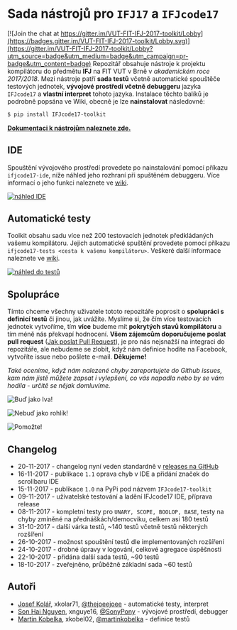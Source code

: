 # Sada nástrojů pro `IFJ17` a `IFJcode17`

[![Join the chat at https://gitter.im/VUT-FIT-IFJ-2017-toolkit/Lobby](https://badges.gitter.im/VUT-FIT-IFJ-2017-toolkit/Lobby.svg)](https://gitter.im/VUT-FIT-IFJ-2017-toolkit/Lobby?utm_source=badge&utm_medium=badge&utm_campaign=pr-badge&utm_content=badge)
Repozitář obsahuje nástroje k projektu kompilátoru do předmětu **IFJ** na FIT VUT v Brně v _akademickém roce 2017/2018_. Mezi nástroje patří **sada testů** včetně automatické spouštěče testových jednotek, **vývojové prostředí včetně debuggeru** jazyka `IFJcode17` a **vlastní interpret** tohoto jazyka.
Instalace těchto balíků je podrobně popsána ve Wiki, obecně je lze **nainstalovat** následovně:

```bash
$ pip install IFJcode17-toolkit
```
**[Dokumentaci k nástrojům naleznete zde.](https://github.com/thejoeejoee/VUT-FIT-IFJ-2017-tests/wiki)**

## IDE
Spouštění vývojového prostředí provedete po nainstalování pomocí příkazu `ifjcode17-ide`, níže náhled jeho rozhraní při spuštěném debuggeru. Více informací o jeho funkci naleznete ve [wiki](https://github.com/thejoeejoee/VUT-FIT-IFJ-2017-toolkit/wiki/V%C3%BDvojov%C3%A9-prost%C5%99ed%C3%AD-pro-IFJcode17).

[![náhled IDE](https://ctrlv.cz/shots/2017/11/16/axPA.png)](https://ctrlv.cz/shots/2017/11/16/axPA.png)

## Automatické testy
Toolkit obsahu sadu více než 200 testovacích jednotek předkládaných vašemu kompilátoru. Jejich automatické spuštění provedete pomocí příkazu `ifjcode17-tests <cesta k vašemu kompilátoru>`. Veškeré další informace naleznete ve [wiki](https://github.com/thejoeejoee/VUT-FIT-IFJ-2017-toolkit/wiki/Automatick%C3%A9-testy).

[![náhled do testů](https://ctrlv.cz/shots/2017/11/16/yVIi.png)](https://ctrlv.cz/shots/2017/11/16/yVIi.png)

## Spolupráce
Tímto chceme všechny uživatele tototo repozitáře poprosit o **spolupráci s definicí testů** či jinou, jak uvážíte. Myslíme si, že čím více testovacích jednotek vytvoříme, tím **více** budeme mít **pokrytých stavů kompilátoru** a tím méně nás překvapí hodnocení. 
**Všem zájemcům doporučujeme poslat pull request** ([Jak poslat Pull Request](https://blog.tomasfejfar.cz/jak-udelat-pullrequest/)), je pro nás nejsnažší na integraci do repozitáře, ale nebudeme se zlobit, když nám definice hodíte na Facebook, vytvoříte issue nebo pošlete e-mail. **Děkujeme!**

_Také oceníme, když nám nalezené chyby zareportujete do Github issues, kam nám jistě můžete zapsat i vylepšení, co vás napadla nebo by se vám hodila - určitě se nějak domluvíme._

![Buď jako Iva!](https://ctrlv.cz/shots/2017/11/16/HfU0.png)

![Nebuď jako rohlík!](https://ctrlv.cz/shots/2017/11/16/cNpu.png)

![Pomožte!](https://ctrlv.cz/shots/2017/10/10/KP3O.png)

## Changelog
* 20-11-2017 - changelog nyní veden standardně v [releases na GitHub](https://github.com/thejoeejoee/VUT-FIT-IFJ-2017-toolkit/releases)
* 16-11-2017 - publikace `1.1` oprava chyb v IDE a přidání značek do scrollbaru IDE
* 15-11-2017 - publikace `1.0` na PyPi pod názvem `IFJcode17-toolkit`
* 09-11-2017 - uživatelské testování a ladění IFJcode17 IDE, příprava release
* 08-11-2017 - kompletní testy pro `UNARY, SCOPE, BOOLOP, BASE`, testy na chyby zmíněné na přednáškách/democviku, celkem asi 180 testů
* 31-10-2017 - další várka testů, ~140 testů včetně testů některých rozšíření
* 26-10-2017 - možnost spouštění testů dle implementovaných rozšíření
* 24-10-2017 - drobné úpravy v logování, celkové agregace úspěšnosti
* 22-10-2017 - přidána další sada testů, ~90 testů
* 18-10-2017 - zveřejněno, průběžně základní sada ~60 testů

## Autoři
- [Josef Kolář](https://www.facebook.com/kolar.joe), xkolar71, [@thejoeejoee](https://github.com/thejoeejoee) - automatické testy, interpret
- [Son Hai Nguyen](https://www.facebook.com/sony.nguyen.98), xnguye16, [@SonyPony](https://github.com/SonyPony) - vývojové prostředí, debugger
- [Martin Kobelka](https://www.facebook.com/martin.kobelka), xkobel02, [@martinkobelka](https://github.com/martinkobelka) - definice testů
